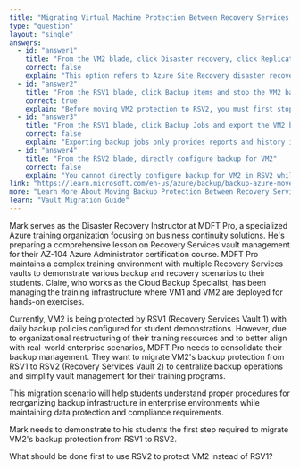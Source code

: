 ```yaml
---
title: "Migrating Virtual Machine Protection Between Recovery Services Vaults"
type: "question"
layout: "single"
answers:
  - id: "answer1"
    title: "From the VM2 blade, click Disaster recovery, click Replication settings, and then select RSV2 as the Recovery Services vault"
    correct: false
    explain: "This option refers to Azure Site Recovery disaster recovery settings, not backup protection. Site Recovery and Azure Backup are different services with different vaults and configurations."
  - id: "answer2"
    title: "From the RSV1 blade, click Backup items and stop the VM2 backup"
    correct: true
    explain: "Before moving VM2 protection to RSV2, you must first stop the backup protection from the current vault (RSV1). This removes the existing backup policy and allows the VM to be protected by a different vault."
  - id: "answer3"
    title: "From the RSV1 blade, click Backup Jobs and export the VM2 backup"
    correct: false
    explain: "Exporting backup jobs only provides reports and history information. This action does not stop the current backup protection or enable the VM to be protected by another vault."
  - id: "answer4"
    title: "From the RSV2 blade, directly configure backup for VM2"
    correct: false
    explain: "You cannot directly configure backup for VM2 in RSV2 while it's still protected by RSV1. Azure Backup prevents a VM from being protected by multiple vaults simultaneously for data integrity reasons."
link: "https://learn.microsoft.com/en-us/azure/backup/backup-azure-move-recovery-services-vault"
more: "Learn More About Moving Backup Protection Between Recovery Services Vaults"
learn: "Vault Migration Guide"
---
```


Mark serves as the Disaster Recovery Instructor at MDFT Pro, a specialized Azure training organization focusing on business continuity solutions. He's preparing a comprehensive lesson on Recovery Services vault management for their AZ-104 Azure Administrator certification course. MDFT Pro maintains a complex training environment with multiple Recovery Services vaults to demonstrate various backup and recovery scenarios to their students. Claire, who works as the Cloud Backup Specialist, has been managing the training infrastructure where VM1 and VM2 are deployed for hands-on exercises. 

Currently, VM2 is being protected by RSV1 (Recovery Services Vault 1) with daily backup policies configured for student demonstrations. However, due to organizational restructuring of their training resources and to better align with real-world enterprise scenarios, MDFT Pro needs to consolidate their backup management. They want to migrate VM2's backup protection from RSV1 to RSV2 (Recovery Services Vault 2) to centralize backup operations and simplify vault management for their training programs. 

This migration scenario will help students understand proper procedures for reorganizing backup infrastructure in enterprise environments while maintaining data protection and compliance requirements.

Mark needs to demonstrate to his students the first step required to migrate VM2's backup protection from RSV1 to RSV2.

What should be done first to use RSV2 to protect VM2 instead of RSV1?